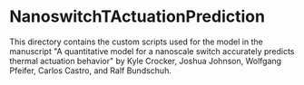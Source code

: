 # NanoswitchTActuationPrediction
This directory contains the custom scripts used for the model in the manuscript "A quantitative model for a nanoscale switch accurately predicts thermal actuation behavior" by Kyle Crocker, Joshua Johnson, Wolfgang Pfeifer, Carlos Castro, and Ralf Bundschuh.
